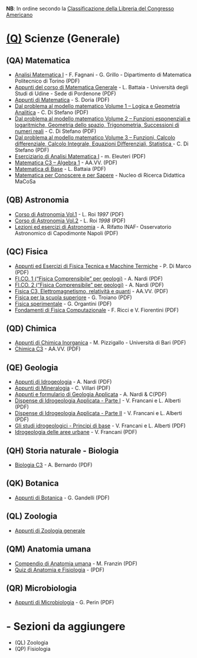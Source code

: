 **NB**: In ordine secondo la [Classificazione della Libreria del Congresso Americano](http://www.loc.gov/catdir/cpso/lcco/)

# [(Q)](http://www.loc.gov/aba/cataloging/classification/lcco/lcco_q.pdf) Scienze (Generale)

## (QA) Matematica

* [Analisi Matematica I](http://calvino.polito.it/~fagnani/AnMatI/Analisi%20I.pdf) - F. Fagnani - G. Grillo - Dipartimento di Matematica Politecnico di Torino (PDF)
* [Appunti del corso di Matematica Generale](http://www.batmath.it/matematica/0-appunti_uni/mat_gen.pdf) - L. Battaia - Università degli Studi di Udine - Sede di Pordenone (PDF)
* [Appunti di Matematica](https://www.unich.it/sites/default/files/allegatiparagrafo/06-10-2015/1.pdf) - S. Doria (PDF)
* [Dal problema al modello matematico Volume 1 – Logica e Geometria Analitica](https://www.matematicamente.it/staticfiles/manuali-cc/DiStefano-problema_modello-v1-4e-A2016.pdf) - C. Di Stefano (PDF)
* [Dal problema al modello matematico Volume 2 – Funzioni esponenziali e logaritmiche, Geometria dello spazio, Trigonometria, Successioni di numeri reali](https://www.matematicamente.it/staticfiles/manuali-cc/DiStefano-problema_modello-v2-4e-A2016.pdf) - C. Di Stefano (PDF)
* [Dal problema al modello matematico Volume 3 – Funzioni, Calcolo differenziale, Calcolo Integrale, Equazioni Differenziali, Statistica ](https://www.matematicamente.it/staticfiles/manuali-cc/DiStefano-problema_modello-v3-4e-A2016.pdf) - C. Di Stefano (PDF)
* [Eserciziario di Analisi Matematica I](http://www.di.univr.it/documenti/OccorrenzaIns/matdid/matdid259140.pdf) - m. Eleuteri (PDF)
* [Matematica C3 – Algebra 1](https://www.matematicamente.it/staticfiles/matematica-C3/algebra1_6ed_set2017.pdf) - AA.VV. (PDF)
* [Matematica di Base](http://www.batmath.it/matematica/mat_base/mbase.pdf) - L. Battaia (PDF)
* [Matematica per Conoscere e per Sapere](http://macosa.dima.unige.it/proge.htm) - Nucleo di Ricerca Didattica MaCoSa


## (QB) Astronomia

* [Corso di Astronomia Vol.1](http://www.lorenzoroi.net/prelievi/CorsoAstro1.pdf) - L. Roi  _1997_ (PDF)
* [Corso di Astronomia Vol.2](http://www.lorenzoroi.net/prelievi/CorsoAstro2.pdf) - L. Roi  _1998_ (PDF)
* [Lezioni ed esercizi di Astronomia](http://www.na.astro.it/~rifatto/personale/dispense_di_astronomia.pdf) - A. Rifatto INAF- Osservatorio Astronomico di Capodimonte Napoli (PDF)


## (QC) Fisica

* [Appunti ed Esercizi di Fisica Tecnica e Macchine Termiche](http://www.den.unipi.it/paolo.dimarco/eps/ftmtidx1011.htm) - P. Di Marco (PDF)
* [FI.CO. 1 (“Fisica Comprensibile” per geologi)](http://geologia2000.anisn.it/FICO1.pdf) - A. Nardi (PDF)
* [FI.CO. 2 (“Fisica Comprensibile” per geologi)](http://geologia2000.anisn.it/FICO2.pdf) - A. Nardi (PDF)
* [Fisica C3, Elettromagnetismo, relatività e quanti](https://www.matematicamente.it/staticfiles/manuali-cc/Macchioro-FisicaC3-V.pdf) - AA.VV. (PDF)
* [Fisica per la scuola superiore](https://www.matematicamente.it/staticfiles/manuali-cc/G.Troiano-Fisica-superiori.pdf) - G. Troiano (PDF)
* [Fisica sperimentale](https://www.matematicamente.it/staticfiles/manuali-cc/Fisica-Sperimentale-dic2016.pdf) - G. Organtini (PDF)
* [Fondamenti di Fisica Computazionale](http://www.dsf.unica.it/~fiore/ffc.pdf) - F. Ricci e V. Fiorentini (PDF)


## (QD) Chimica

* [Appunti di Chimica Inorganica](https://www.uniba.it/ricerca/dipartimenti/disspa/attivita-didattica/materiale-didattico/materiale-di-elementi-di-chimica-della-prof.ssa-maria-pizzigallo-per-il-cl-stal/appunti-di-chimica-organica.pdf) - M. Pizzigallo - Università di Bari (PDF)
* [Chimica C3](https://www.matematicamente.it/staticfiles/manuali-cc/Matematicamente-ChimicaC3.pdf) - AA.VV. (PDF)


## (QE) Geologia

* [Appunti di Idrogeologia](http://geologia2000.anisn.it/IDROG.pdf) - A. Nardi (PDF)
* [Appunti di Mineralogia](http://geologia2000.anisn.it/MINER.pdf) - C. Villari (PDF)
* [Appunti e formulario di Geologia Applicata](http://geologia2000.anisn.it/GAPPLI.pdf) - A. Nardi & C(PDF)
* [Dispense di Idrogeologia Applicata - Parte I](http://www.engeology.eu/sites/default/files/didattica-attach/idrogeologia_applicata_i.pdf) - V. Francani e L. Alberti (PDF)
* [Dispense di Idrogeologia Applicata - Parte II](http://www.engeology.eu/sites/default/files/didattica-attach/5_disp_idrogeo_parte_ii.pdf) - V. Francani e L. Alberti (PDF)
* [Gli studi idrogeologici - Principi di base](http://www.engeology.eu/sites/default/files/didattica-attach/5_disp_idrogeo_parte_iii.pdf) - V. Francani e L. Alberti (PDF)
* [Idrogeologia delle aree urbane](http://www.engeology.eu/sites/default/files/didattica-attach/idrogeologia_urbana.pdf.pdf) - V. Francani (PDF)


## (QH) Storia naturale - Biologia

* [Biologia C3](https://www.matematicamente.it/staticfiles/manuali-cc/matematicamente-biologiaC3.pdf) - A. Bernardo (PDF)


## (QK) Botanica

* [Appunti di Botanica](http://www.itaspastori.gov.it/wordpress/wp-document/Studenti/Documentazione%20scaricabile/GuidoGandelli_BOTANICA_MARZO_2016.pdf) - G. Gandelli (PDF)


## (QL) Zoologia

* [Appunti di Zoologia generale](http://appuntidizoologia.blogspot.com)


## (QM) Anatomia umana

* [Compendio di Anatomia umana](http://www.massimofranzin.it/pdf/dispensaanatomiaumanacompendioriassunto.pdf) - M. Franzin (PDF)
* [Quiz di Anatomia e Fisiologia](http://www.tuttocina.it/corsi/anatomia/quiz_anatomia_generale.pdf) - (PDF)


## (QR) Microbiologia

* [Appunti di Microbiologia](http://www.istitutopalatucci.it/libri/scienze/Microbiologia-Perin.pdf) - G. Perin (PDF)


# - Sezioni da aggiungere

* (QL) Zoologia
* (QP) Fisiologia
